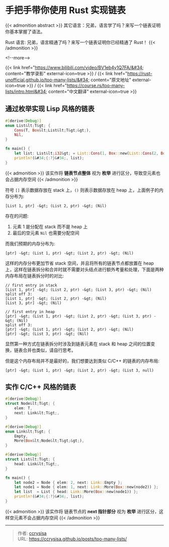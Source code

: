 # 手把手带你使用 Rust 实现链表


{{&lt; admonition abstract &gt;}}
其它语言：兄弟，语言学了吗？来写一个链表证明你基本掌握了语法。

Rust 语言: 兄弟，语言精通了吗？来写一个链表证明你已经精通了 Rust！
{{&lt; /admonition &gt;}}

&lt;!--more--&gt;

{{&lt; link href=&#34;https://www.bilibili.com/video/BV1eb4y1Q7FA/&#34; content=&#34;教学录影&#34; external-icon=true &gt;}}
/
{{&lt; link href=&#34;https://rust-unofficial.github.io/too-many-lists/&#34; content=&#34;原文地址&#34; external-icon=true &gt;}}
/ 
{{&lt; link href=&#34;https://course.rs/too-many-lists/intro.html&#34; content=&#34;中文翻译&#34; external-icon=true &gt;}}

## 通过枚举实现 Lisp 风格的链表

```rs
#[derive(Debug)]
enum List&lt;T&gt; {
    Cons(T, Box&lt;List&lt;T&gt;&gt;),
    Nil,
}

fn main() {
    let list: List&lt;i32&gt; = List::Cons(1, Box::new(List::Cons(2, Box::new(List::Nil))));
    println!(&#34;{:?}&#34;, list);
}
```

{{&lt; admonition &gt;}}
该实作将 **链表节点整体** 视为 **枚举** 进行区分，导致空元素也会占据内存空间
{{&lt; /admonition &gt;}}

符号 `[]` 表示数据存放在 stack 上，`()` 则表示数据存放在 heap 上，上面例子的内存分布为:
```
[List 1, ptr] -&gt; (List 2, ptr) -&gt; (Nil)
```

存在的问题:
1. 元素 1 是分配在 stack 而不是 heap 上
2. 最后的空元素 `Nil` 也需要分配空间

而我们预期的内存分布为:
```
[ptr] -&gt; (List 1, ptr) -&gt; (List 2, ptr) -&gt; (Nil)
```

这样的内存分布更加节省 stack 空间，并且将所有的链表节点都放置在 heap 上，这样在链表拆分和合并时就不需要对头结点进行额外考量和处理，下面是两种内存布局在链表拆分时的对比:
```
// first entry in stack
[List 1, ptr] -&gt; (List 2, ptr) -&gt; (List 3, ptr) -&gt; (Nil)
split off 3:
[List 1, ptr] -&gt; (List 2, ptr) -&gt; (Nil)
[List 3, ptr] -&gt; (Nil)

// first entry in heap
[ptr] -&gt; (List 1, ptr) -&gt; (List 2, ptr) -&gt; (List 3, ptr) -&gt; (Nil)
split off 3:
[ptr] -&gt; (List 1, ptr) -&gt; (List 2, ptr) -&gt; (Nil)
[ptr] -&gt; (List 3, ptr) -&gt; (Nil)
```

显然第一种方式在链表拆分时涉及到链表元素在 stack 和 heap 之间的位置变换，链表合并也类似，请自行思考。

但是这个内存布局并不是最好的，我们想要达到类似 C/C&#43;&#43; 的链表的内存布局:
```
[ptr] -&gt; (List 1, ptr) -&gt; (List 2, ptr) -&gt; (List 3, null)
```

## 实作 C/C&#43;&#43; 风格的链表

```rs
#[derive(Debug)]
struct Node&lt;T&gt; {
    elem: T,
    next: Link&lt;T&gt;,
}

#[derive(Debug)]
enum Link&lt;T&gt; {
    Empty,
    More(Box&lt;Node&lt;T&gt;&gt;),
}

#[derive(Debug)]
struct List&lt;T&gt; {
    head: Link&lt;T&gt;,
}

fn main() {
    let node2 = Node { elem: 2, next: Link::Empty };
    let node1 = Node { elem: 1, next: Link::More(Box::new(node2)) };
    let list  = List { head: Link::More(Box::new(node1)) };
    println!(&#34;{:?}&#34;, list);
}
```

{{&lt; admonition &gt;}}
该实作将 链表节点的 **next 指针部分** 视为 **枚举** 进行区分，这样空元素不会占据内存空间
{{&lt; /admonition &gt;}}


---

> 作者: [ccrysisa](https://github.com/ccrysisa)  
> URL: https://ccrysisa.github.io/posts/too-many-lists/  


